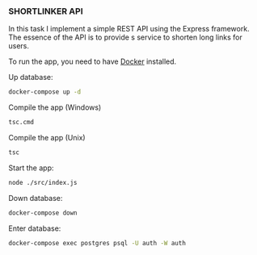 ### SHORTLINKER API

In this task I implement a simple REST API using the Express framework. The essence of the API is to provide s service
to shorten long links for users.

To run the app, you need to have [Docker](https://www.docker.com/) installed.

Up database:

```bash
docker-compose up -d
```

Compile the app (Windows)

```bash
tsc.cmd
```

Compile the app (Unix)

```bash
tsc
```

Start the app:

```bash
node ./src/index.js
```

Down database:

```bash
docker-compose down
```

Enter database:

```bash
docker-compose exec postgres psql -U auth -W auth
```
